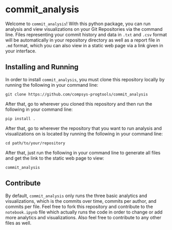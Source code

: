 # commit_analysis

Welcome to `commit_analysis`! With this python package, you can run analysis and view visualizations on your Git Repositories via the command line. Files representing your commit history and data in `.txt` and `.csv` format will be automatically in your repository directory as well as a report file in `.md` format, which you can also view in a static web page via a link given in your interface.

## Installing and Running

In order to install `commit_analysis`, you must clone this repository locally by running the following in your command line:
```
git clone https://github.com/compsys-progtools/commit_analysis
```
After that, go to wherever you cloned this repository and then run the following in your command line:
```
pip install .
```
After that, go to wherever the repository that you want to run analysis and visualizations on is located by running the following in your command line:
```
cd path/to/your/repository
```
After that, just run the following in your command line to generate all files and get the link to the static web page to view:
```
commit_analysis
```

## Contribute

By default, `commit_analysis` only runs the three basic analytics and visualizations, which is the commits over time, commits per author, and commits per file. Feel free to fork this repository and contribute to the `notebook.ipynb` file which actually runs the code in order to change or add more analytics and visualizations. Also feel free to contribute to any other files as well.
